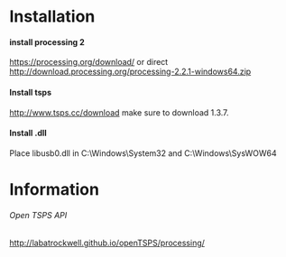 # Installation	

#### install processing 2 

<https://processing.org/download/> or direct http://download.processing.org/processing-2.2.1-windows64.zip

#### Install tsps 

<http://www.tsps.cc/download> make sure to download 1.3.7. 

#### Install .dll 

Place libusb0.dll in C:\Windows\System32 and C:\Windows\SysWOW64



# Information 

###### Open TSPS API 

<http://labatrockwell.github.io/openTSPS/processing/>